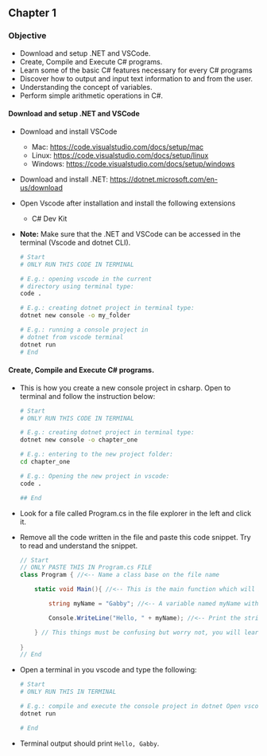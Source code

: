 ## Chapter 1

### Objective

- Download and setup .NET and VSCode.
- Create, Compile and Execute C# programs.
- Learn some of the basic C# features necessary for every C# programs
- Discover how to output and input text information to and from the user.
- Understanding the concept of variables.
- Perform simple arithmetic operations in C#.

#### Download and setup .NET and VSCode

- Download and install VSCode
    - Mac: https://code.visualstudio.com/docs/setup/mac
    - Linux: https://code.visualstudio.com/docs/setup/linux
    - Windows: https://code.visualstudio.com/docs/setup/windows
- Download and install .NET: https://dotnet.microsoft.com/en-us/download
    
- Open Vscode after installation and install the following extensions
    - C# Dev Kit
- **Note:** Make sure that the .NET and VSCode can be accessed in the terminal (Vscode and dotnet CLI).
    

    ```sh
    # Start
    # ONLY RUN THIS CODE IN TERMINAL

    # E.g.: opening vscode in the current 
    # directory using terminal type: 
    code .

    # E.g.: creating dotnet project in terminal type: 
    dotnet new console -o my_folder

    # E.g.: running a console project in 
    # dotnet from vscode terminal
    dotnet run
    # End
    ```

#### Create, Compile and Execute C# programs.

- This is how you create a new console project in csharp. Open to terminal and follow the instruction below:
    
    ```sh
    # Start
    # ONLY RUN THIS CODE IN TERMINAL

    # E.g.: creating dotnet project in terminal type: 
    dotnet new console -o chapter_one

    # E.g.: entering to the new project folder:
    cd chapter_one

    # E.g.: Opening the new project in vscode:
    code .
    
    ## End
    ```
    
- Look for a file called Program.cs in the file explorer in the left and click it.

- Remove all the code written in the file and paste this code snippet. Try to read and understand the snippet. 

    ```c#
    // Start
    // ONLY PASTE THIS IN Program.cs FILE
    class Program { //<-- Name a class base on the file name
    
        static void Main(){ //<-- This is the main function which will be executed by the system automatically.

            string myName = "Gabby"; //<-- A variable named myName with a type of string and assigned a string "Gabby".

            Console.WriteLine("Hello, " + myName); //<-- Print the string in the console.

        } // This things must be confusing but worry not, you will learn this along the way.
        
    } 
    // End
    ```
- Open a terminal in you vscode and type the following:
    ```sh
    # Start
    # ONLY RUN THIS IN TERMINAL

    # E.g.: compile and execute the console project in dotnet Open vscode terminal and type: 
    dotnet run

    # End
    ```
- Terminal output should print ```Hello, Gabby```.


